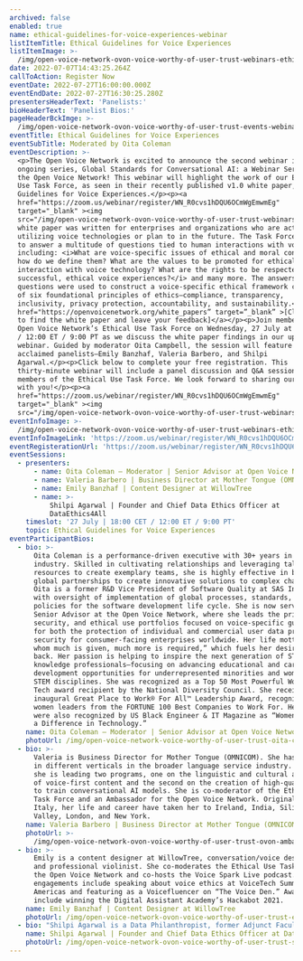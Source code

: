 ```yaml
---
archived: false
enabled: true
name: ethical-guidelines-for-voice-experiences-webinar
listItemTitle: Ethical Guidelines for Voice Experiences
listItemImage: >-
  /img/open-voice-network-ovon-voice-worthy-of-user-trust-webinars-ethical-guidelines-for-voice-experiences-webinar.png
date: 2022-07-07T14:43:25.264Z
callToAction: Register Now
eventDate: 2022-07-27T16:00:00.000Z
eventEndDate: 2022-07-27T16:30:25.280Z
presentersHeaderText: 'Panelists:'
bioHeaderText: 'Panelist Bios:'
pageHeaderBckImge: >-
  /img/open-voice-network-ovon-voice-worthy-of-user-trust-events-webinar-temporary-header.png
eventTitle: Ethical Guidelines for Voice Experiences
eventSubTitle: Moderated by Oita Coleman
eventDescription: >-
  <p>The Open Voice Network is excited to announce the second webinar in our
  ongoing series, Global Standards for Conversational AI: a Webinar Series from
  the Open Voice Network! This webinar will highlight the work of our Ethical
  Use Task Force, as seen in their recently published v1.0 white paper, Ethical
  Guidelines for Voice Experiences.</p><p><a
  href="https://zoom.us/webinar/register/WN_R0cvs1hDQU6OCmWgEmwmEg"
  target="_blank" ><img
  src="/img/open-voice-network-ovon-voice-worthy-of-user-trust-webinars-register-now-button.png"></a></p>This
  white paper was written for enterprises and organizations who are actively
  utilizing voice technologies or plan to in the future. The Task Force set out
  to answer a multitude of questions tied to human interactions with voice,
  including: <i>What are voice-specific issues of ethical and moral concern, and
  how do we define them? What are the values to be promoted for ethical
  interaction with voice technology? What are the rights to be respected for
  successful, ethical voice experiences?</i> and many more. The answers to these
  questions were used to construct a voice-specific ethical framework composed
  of six foundational principles of ethics—compliance, transparency,
  inclusivity, privacy protection, accountability, and sustainability.</p><p><a
  href="https://openvoicenetwork.org/white_papers” target=”_blank” >[Click here
  to find the white paper and leave your feedback]</a></p><p>Join members of the
  Open Voice Network’s Ethical Use Task Force on Wednesday, 27 July at 18:00 CET
  / 12:00 ET / 9:00 PT as we discuss the white paper findings in our upcoming
  webinar. Guided by moderator Oita Campbell, the session will feature a trio of
  acclaimed panelists—Emily Banzhaf, Valeria Barbero, and Shilpi
  Agarwal.</p><p>Click below to complete your free registration. This
  thirty-minute webinar will include a panel discussion and Q&A session with
  members of the Ethical Use Task Force. We look forward to sharing our findings
  with you!</p><p><a
  href="https://zoom.us/webinar/register/WN_R0cvs1hDQU6OCmWgEmwmEg"
  target="_blank" ><img
  src="/img/open-voice-network-ovon-voice-worthy-of-user-trust-webinars-register-now-button.png"></a></p>
eventInfoImage: >-
  /img/open-voice-network-ovon-voice-worthy-of-user-trust-webinars-ethical-guidelines-for-voice-experiences-webinar.png
eventInfoImageLink: 'https://zoom.us/webinar/register/WN_R0cvs1hDQU6OCmWgEmwmEg'
eventRegisterationUrl: 'https://zoom.us/webinar/register/WN_R0cvs1hDQU6OCmWgEmwmEg'
eventSessions:
  - presenters:
      - name: Oita Coleman – Moderator | Senior Advisor at Open Voice Network
      - name: Valeria Barbero | Business Director at Mother Tongue (OMNICOM)
      - name: Emily Banzhaf | Content Designer at WillowTree
      - name: >-
          Shilpi Agarwal | Founder and Chief Data Ethics Officer at
          DataEthics4All
    timeslot: '27 July | 18:00 CET / 12:00 ET / 9:00 PT'
    topic: Ethical Guidelines for Voice Experiences
eventParticipantBios:
  - bio: >-
      Oita Coleman is a performance-driven executive with 30+ years in the tech
      industry. Skilled in cultivating relationships and leveraging talent and
      resources to create exemplary teams, she is highly effective in building
      global partnerships to create innovative solutions to complex challenges.
      Oita is a former R&D Vice President of Software Quality at SAS Institute,
      with oversight of implementation of global processes, standards, and
      policies for the software development life cycle. She is now serving as
      Senior Advisor at the Open Voice Network, where she leads the privacy,
      security, and ethical use portfolios focused on voice-specific guidance
      for both the protection of individual and commercial user data privacy and
      security for consumer-facing enterprises worldwide. Her life motto is “to
      whom much is given, much more is required,” which fuels her desire to give
      back. Her passion is helping to inspire the next generation of STEM
      knowledge professionals—focusing on advancing educational and career
      development opportunities for underrepresented minorities and women in
      STEM disciplines. She was recognized as a Top 50 Most Powerful Women in
      Tech award recipient by the National Diversity Council. She received the
      inaugural Great Place to Work® For All™ Leadership Award, recognizing
      women leaders from the FORTUNE 100 Best Companies to Work For. Her efforts
      were also recognized by US Black Engineer & IT Magazine as “Women Who Make
      a Difference in Technology.”
    name: Oita Coleman – Moderator | Senior Advisor at Open Voice Network
    photoUrl: /img/open-voice-network-voice-worthy-of-user-trust-oita-coleman.jpg
  - bio: >-
      Valeria is Business Director for Mother Tongue (OMNICOM). She has worked
      in different verticals in the broader language service industry. Currently
      she is leading two programs, one on the linguistic and cultural adaptation
      of voice-first content and the second on the creation of high-quality data
      to train conversational AI models. She is co-moderator of the Ethical Use
      Task Force and an Ambassador for the Open Voice Network. Originally from
      Italy, her life and career have taken her to Ireland, India, Silicon
      Valley, London, and New York.
    name: Valeria Barbero | Business Director at Mother Tongue (OMNICOM)
    photoUrl: >-
      /img/open-voice-network-ovon-voice-worthy-of-user-trust-ovon-ambassadors-valeria-barbero-square.png
  - bio: >-
      Emily is a content designer at WillowTree, conversation/voice designer,
      and professional violinist. She co-moderates the Ethical Use Task Force at
      the Open Voice Network and co-hosts the Voice Spark Live podcast. Recent
      engagements include speaking about voice ethics at VoiceTech Summit
      Americas and featuring as a Voicefluencer on “The Voice Den.” Awards
      include winning the Digital Assistant Academy’s Hackabot 2021.
    name: Emily Banzhaf | Content Designer at WillowTree
    photoUrl: /img/open-voice-network-ovon-voice-worthy-of-user-trust-emily-banzhaf.jpg
  - bio: "Shilpi Agarwal is a Data Philanthropist, former Adjunct Faculty at Stanford and MIT $100K Launch Mentor. \rShe is the Founder, Executive Director and President DataEthics4All, a national 501(c)(3) non-profit organization with a mission to raise awareness on the ethical use of the entire end to end data pipeline including AI, Break Barriers of Entry in Tech and Raise the next generation of Ethics 1st Champions.\r We are the only organization focused on Tech Ethics Education for Youth providing direct and experiential learning opportunities through our STEAM in AI Movement, College Application Essay Writing Summer Camp, Ethics 1st Institute, AI Youth Council, Ethics 1st Tech Entrepreneurs Club.\r In just 2 years, we've built a global audience of 100,000+, a community of leaders from 55 countries, launched 20+ initiatives, held 50+ events, partnered with the Oxford University, the Open Voice Network and Linux Foundation, have ambassadors from 50 schools and 20 colleges nationwide, several nonprofits, academic Institutions and growing.\r\n"
    name: Shilpi Agarwal | Founder and Chief Data Ethics Officer at DataEthics4All
    photoUrl: /img/open-voice-network-ovon-voice-worthy-of-user-trust-shilpi-agarwal.jpg
---
```



